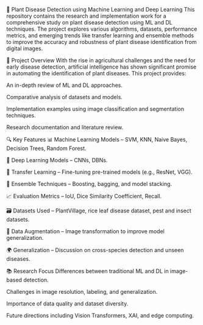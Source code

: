 🌿 Plant Disease Detection using Machine Learning and Deep Learning
This repository contains the research and implementation work for a comprehensive study on plant disease detection using ML and DL techniques. The project explores various algorithms, datasets, performance metrics, and emerging trends like transfer learning and ensemble methods to improve the accuracy and robustness of plant disease identification from digital images.

📄 Project Overview
With the rise in agricultural challenges and the need for early disease detection, artificial intelligence has shown significant promise in automating the identification of plant diseases. This project provides:

An in-depth review of ML and DL approaches.

Comparative analysis of datasets and models.

Implementation examples using image classification and segmentation techniques.

Research documentation and literature review.

🔍 Key Features
📊 Machine Learning Models – SVM, KNN, Naive Bayes, Decision Trees, Random Forest.

🧠 Deep Learning Models – CNNs, DBNs.

🔁 Transfer Learning – Fine-tuning pre-trained models (e.g., ResNet, VGG).

🔀 Ensemble Techniques – Boosting, bagging, and model stacking.

📈 Evaluation Metrics – IoU, Dice Similarity Coefficient, Recall.

🗃️ Datasets Used – PlantVillage, rice leaf disease dataset, pest and insect datasets.

🧪 Data Augmentation – Image transformation to improve model generalization.

🌍 Generalization – Discussion on cross-species detection and unseen diseases.

📚 Research Focus
Differences between traditional ML and DL in image-based detection.

Challenges in image resolution, labeling, and generalization.

Importance of data quality and dataset diversity.

Future directions including Vision Transformers, XAI, and edge computing.
